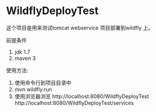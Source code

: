 WildflyDeployTest
=================

这个项目是用来测试tomcat webservice 项目部署到wildfly 上。

前提条件
1. jdk 1.7
2. maven 3

使用方法:
1. 使用命令行到项目目录中
2. mvn wildfly:run
3. 使用浏览器浏览
http://localhost:8080/WildflyDeployTest
http://localhost:8080/WildflyDeployTest/services